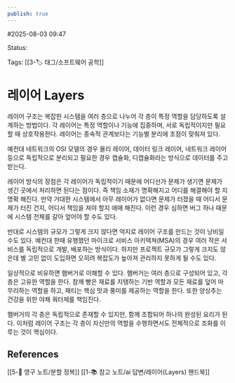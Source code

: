 ```yaml
---
publish: true
---
```

#2025-08-03 09:47

Status: 

Tags: [[3-🏷️ 태그/소프트웨어 공학]]

# 레이어 Layers
레이어 구조는 복잡한 시스템을 여러 층으로 나누어 각 층이 특정 역할을 담당하도록 설계하는 방법이다. 각 레이어는 특정 역할이나 기능에 집중하며, 서로 독립적이지만 필요할 때 상호작용한다. 레이어는 종속적 관계보다는 기능별 분리에 초점이 맞춰져 있다.

예컨대 네트워크의 OSI 모델의 경우 물리 레이어, 데이터 링크 레이어, 네트워크 레이어 등으로 독립적으로 분리되고 필요한 경우 캡슐화, 디캡슐화라는 방식으로 데이터를 주고받는다.

레이어 방식의 장점은 각 레이어가 독립적이기 때문에 어디선가 문제가 생기면 문제가 생긴 곳에서 처리하면 된다는 점이다. 즉 책임 소재가 명확해지고 어디를 해결해야 할 지 명확 해진다. 만약 거대한 시스템에서 아무 레이어가 없다면 문제가 터졌을 때 어디서 문제가 터진 건지, 어디서 책임을 져야 할지 애매 해진다. 이런 경우 심하면 버그 하나 때문에 시스템 전체를 갈아 엎어야 할 수도 있다.

반대로 시스템의 규모가 그렇게 크지 않다면 억지로 레이어 구조를 만드는 것이 낭비일 수도 있다. 예컨대 한때 유행했던 마이크로 서비스 아키텍쳐(MSA)의 경우 여러 작은 서비스를 독립적으로 개발, 배포하는 방식이다. 하지만 프로젝트 규모가 그렇게 크지도 않은데 별 고민 없이 도입하면 오히려 복잡도가 높아져 관리하지 못하게 될 수도 있다.

일상적으로 비유하면 햄버거로 이해할 수 있다. 햄버거는 여러 층으로 구성되어 있고, 각 층은 고유한 역할을 한다. 참깨 빵은 재료를 지탱하는 기반 역할과 모든 재료를 덮어 마무리하는 역할을 하고, 패티는 핵심 맛과 풍미를 제공하는 역할을 한다. 또한 양상추는 건강을 위한 야채 쿼터제를 책임진다.

햄버거의 각 층은 독립적으로 존재할 수 있지만, 함께 조합되어 하나의 완성된 요리가 된다. 이처럼 레이어 구조는 각 층이 자신만의 역할을 수행하면서도 전체적으로 조화를 이루는 것이 핵심이다.
## References
 [[5-💎 영구 노트/분할 정복]]
 [[1-📚 참고 노트/ai 답변/레이어(Layers) 핸드북]]